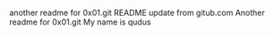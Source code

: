 another readme for 0x01.git
README update from gitub.com
Another readme for 0x01.git
My name is qudus
